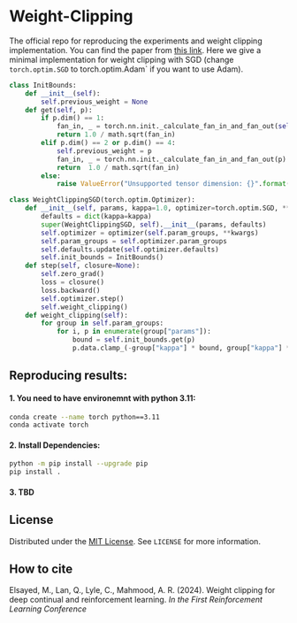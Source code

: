 # Weight-Clipping

The official repo for reproducing the experiments and weight clipping implementation. You can find the paper from [this link](). Here we give a minimal implementation for weight clipping with SGD (change `torch.optim.SGD` to torch.optim.Adam` if you want to use Adam).

```python
class InitBounds:
    def __init__(self):
        self.previous_weight = None
    def get(self, p):
        if p.dim() == 1:
            fan_in, _ = torch.nn.init._calculate_fan_in_and_fan_out(self.previous_weight)
            return 1.0 / math.sqrt(fan_in)
        elif p.dim() == 2 or p.dim() == 4:
            self.previous_weight = p
            fan_in, _ = torch.nn.init._calculate_fan_in_and_fan_out(p)
            return  1.0 / math.sqrt(fan_in)
        else:
            raise ValueError("Unsupported tensor dimension: {}".format(p.dim()))

class WeightClippingSGD(torch.optim.Optimizer):
    def __init__(self, params, kappa=1.0, optimizer=torch.optim.SGD, **kwargs):
        defaults = dict(kappa=kappa)
        super(WeightClippingSGD, self).__init__(params, defaults)
        self.optimizer = optimizer(self.param_groups, **kwargs)
        self.param_groups = self.optimizer.param_groups
        self.defaults.update(self.optimizer.defaults)
        self.init_bounds = InitBounds()
    def step(self, closure=None):
        self.zero_grad()
        loss = closure()
        loss.backward()
        self.optimizer.step()
        self.weight_clipping()
    def weight_clipping(self):
        for group in self.param_groups:
            for i, p in enumerate(group["params"]):
                bound = self.init_bounds.get(p)
                p.data.clamp_(-group["kappa"] * bound, group["kappa"] * bound)
```

## Reproducing results:
#### 1. You need to have environemnt with python 3.11:
``` sh
conda create --name torch python==3.11
conda activate torch
```
#### 2. Install Dependencies:
```sh
python -m pip install --upgrade pip
pip install .
```
#### 3. TBD

## License
Distributed under the [MIT License](https://opensource.org/licenses/MIT). See `LICENSE` for more information.

## How to cite

Elsayed, M., Lan, Q., Lyle, C., Mahmood, A. R. (2024). Weight clipping for deep continual and reinforcement learning. <em>In the First Reinforcement Learning Conference</em>
